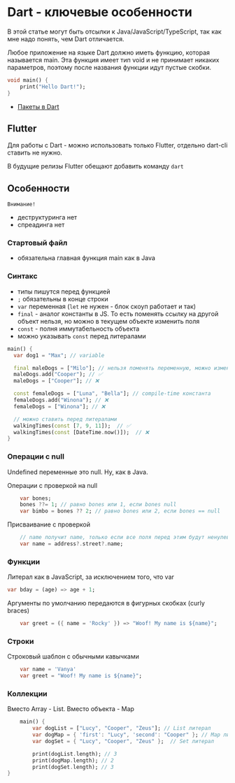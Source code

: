 # Dart - ключевые особенности

В этой статье могут быть отсылки к Java/JavaScript/TypeScript, так как мне надо понять, чем Dart отличается.

Любое приложение на языке Dart должно иметь функцию, которая называется main. Эта функция имеет тип void и не принимает никаких параметров, поэтому после названия функции идут пустые скобки.

```dart
void main() {
    print("Hello Dart!");
}
```

- [Пакеты в Dart](packages.md)

## Flutter
Для работы c Dart - можно использовать только Flutter, отдельно dart-cli ставить не нужно.

В будущие релизы Flutter обещают добавить команду `dart`

## Особенности 

`Внимание!`
- деструктуринга нет
- спреадинга нет

### Стартовый файл
- обязательна главная функция main как в Java

### Синтакс 
- типы пишутся перед функцией
- `;` обязательны в конце строки
- `var` переменная (`let` не нужен - блок скоуп работает и так)
- `final` - аналог константы в JS. То есть поменять ссылку на другой объект нельзя, но можно в текущем объекте изменить поля
- `const` - полня иммутабельность объекта
-  можно указывать `const` перед литералами

```dart
main() {
  var dog1 = "Max"; // variable

  final maleDogs = ["Milo"]; // нельзя поменять переменную, можно изменить поля
  maleDogs.add("Cooper"); // ✅
  maleDogs = ["Cooper"]; // ❌

  const femaleDogs = ["Luna", "Bella"]; // compile-time константа 
  femaleDogs.add("Winona"); // ❌
  femaleDogs = ["Winona"]; // ❌

  // можно ставить перед литералами
  walkingTimes(const [7, 9, 11]);  // ✅
  walkingTimes(const [DateTime.now()]);  // ❌
}
```

### Операции с null
Undefined переменные это null. Ну, как в Java.  

Операции с проверкой на null

```dart
    var bones;
    bones ??= 1; // равно bones или 1, если bones null
    var bimbo = bones ?? 2; // равно bones или 2, если bones == null
```

Присваивание с проверкой 
```dart
    // name получит name, только если все поля перед этим будут ненулевыми
    var name = address?.street?.name;
```

### Функции
Литерал как в JavaScript, за исключением того, что var
```dart 
var bday = (age) => age + 1;
```

Аргументы по умолчанию передаются в фигурных скобках (curly braces)
```dart
    var greet = ({ name = 'Rocky' }) => "Woof! My name is ${name}";
```
### Строки

Строковый шаблон с обычными кавычками
```dart
    var name = 'Vanya'
    var greet = "Woof! My name is ${name}";
```

### Коллекции
Вместо Array - List. Вместо объекта - Map
```dart
    main() {
        var dogList = ["Lucy", "Cooper", "Zeus"]; // List литерал
        var dogMap = { 'first': "Lucy", 'second': "Cooper" }; // Map литерал. could use #first symbol instead
        var dogSet = { "Lucy", "Cooper", "Zeus" };  // Set литерал

        print(dogList.length); // 3
        print(dogMap.length); // 2
        print(dogSet.length); // 3
}
```